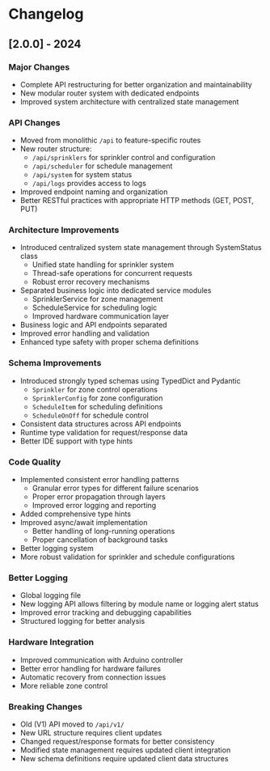 # Changelog

## [2.0.0] - 2024

### Major Changes
- Complete API restructuring for better organization and maintainability
- New modular router system with dedicated endpoints 
- Improved system architecture with centralized state management

### API Changes
- Moved from monolithic `/api` to feature-specific routes
- New router structure:
  - `/api/sprinklers` for sprinkler control and configuration
  - `/api/scheduler` for schedule management
  - `/api/system` for system status
  - `/api/logs` provides access to logs
- Improved endpoint naming and organization
- Better RESTful practices with appropriate HTTP methods (GET, POST, PUT)

### Architecture Improvements
- Introduced centralized system state management through SystemStatus class
  - Unified state handling for sprinkler system
  - Thread-safe operations for concurrent requests
  - Robust error recovery mechanisms
- Separated business logic into dedicated service modules
  - SprinklerService for zone management
  - ScheduleService for scheduling logic
  - Improved hardware communication layer
- Business logic and API endpoints separated
- Improved error handling and validation
- Enhanced type safety with proper schema definitions

### Schema Improvements
- Introduced strongly typed schemas using TypedDict and Pydantic
  - `Sprinkler` for zone control operations
  - `SprinklerConfig` for zone configuration
  - `ScheduleItem` for scheduling definitions
  - `ScheduleOnOff` for schedule control
- Consistent data structures across API endpoints
- Runtime type validation for request/response data
- Better IDE support with type hints

### Code Quality
- Implemented consistent error handling patterns
  - Granular error types for different failure scenarios
  - Proper error propagation through layers
  - Improved error logging and reporting
- Added comprehensive type hints
- Improved async/await implementation
  - Better handling of long-running operations
  - Proper cancellation of background tasks
- Better logging system
- More robust validation for sprinkler and schedule configurations

### Better Logging
- Global logging file
- New logging API allows filtering by module name or logging alert status
- Improved error tracking and debugging capabilities
- Structured logging for better analysis

### Hardware Integration
- Improved communication with Arduino controller
- Better error handling for hardware failures
- Automatic recovery from connection issues
- More reliable zone control

### Breaking Changes
- Old (V1) API moved to `/api/v1/`
- New URL structure requires client updates
- Changed request/response formats for better consistency
- Modified state management requires updated client integration
- New schema definitions require updated client data structures
